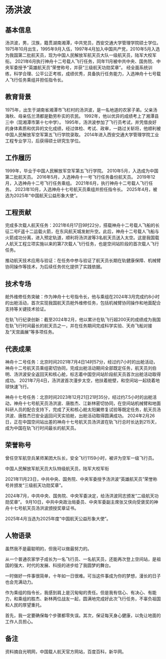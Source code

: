 # 汤洪波

## 基本信息

汤洪波，男，汉族，籍贯湖南湘潭，中共党员，西安交通大学管理学院硕士学位。
1975年10月出生，1995年9月入伍，1997年4月加入中国共产党，2010年5月入选为我国第二批航天员，现为中国人民解放军航天员大队一级航天员，陆军大校军衔。
2021年6月执行神舟十二号载人飞行任务，同年11月被中共中央、国务院、中央军委授予“英雄航天员”荣誉称号，并获“三级航天功勋奖章”。
经全面系统训练，科学合理、公平公正考核，成绩优秀，具备执行任务能力，入选神舟十七号载人飞行任务乘组并担任指令长。

## 教育背景

1975年，出生于湖南省湘潭市飞栏村的汤洪波，是一名地道的农家子弟。父亲汤海秋、母亲伍兰清都是勤劳朴实的农民。
1992年，他以优异的成绩考上了湘潭县三中（现湘潭市第十七中学）。
1995年，汤洪波参加了飞行员考试，并凭借良好的身体素质和优异的文化成绩，经过体检、考试、政审，一路过关斩将，他顺利被中国人民解放军空军第五飞行学院录取。
2014年进入西安交通大学管理学院工业工程专业学习，后获得硕士研究生学位。

## 工作履历

1999年，毕业于中国人民解放军空军第五飞行学院。
2010年5月，入选成为中国第二批航天员。
2016年5月，入选神舟十一号飞行任务备份航天员。
2019年12月，入选神舟十二号飞行任务乘组。
2021年6月，执行神舟十二号载人飞行任务。
2023年10月，入选神舟十七号航天员乘组并担任指令长。
2025年4月，被选为2025年“中国航天公益形象大使”。

## 工程贡献

完成多次载人航天任务：2021年6月17日9时22分，搭载神舟十二号载人飞船的长征二号F遥十二运载火箭，在东风航天城发射升空。此后，神舟十二号载人飞船与火箭成功分离，进入预定轨道，顺利将汤洪波等3名航天员送入太空。这是我国载人航天工程立项实施以来的第7次载人飞行任务，也是空间站阶段的首次载人飞行任务。

推动航天技术应用与验证：在任务中参与验证了航天员长期在轨健康保障、机械臂协同操作等技术，为后续任务优化提供了实践依据。

## 技术专场

舱外维修任务突破‌：作为神舟十七号指令长，他与乘组在2024年3月完成约8小时的出舱活动，首次实现我国航天员舱外维修任务，包括机械臂协同操作和地面配合支持等关键技术验证。

在轨飞行纪录创新‌：截至2024年2月，他以累计在轨飞行超200天的成绩成为我国在轨飞行时间最长的航天员之一，并在任务期间完成科学实验、天舟飞船对接及“天宫画展”等多项任务。

## 代表成果

神舟十二号任务：北京时间2021年7月4日14时57分，经过约7小时的出舱活动，神舟十二号航天员乘组密切协同，完成出舱活动期间全部既定任务，航天员刘伯明、汤洪波安全返回天和核心舱，标志着中国空间站阶段航天员首次出舱活动取得成功。
2021年7月4日，汤洪波首次漫步太空，他扶着舱壁，和空间站一起绕着地球快速飞行。

神舟十七号任务：北京时间2023年12月21日21时35分，经过约7.5小时的出舱活动，神舟十七号航天员汤洪波、唐胜杰、江新林密切协同，在空间站机械臂和地面科研人员的配合支持下，完成了天和核心舱太阳翼修复试验等既定任务，航天员汤洪波、唐胜杰已安全返回问天实验舱，出舱活动取得圆满成功。
2024年2月26日，正在中国空间站出差的神舟十七号航天员汤洪波在轨飞行总时长达到215天，成为中国在轨飞行时间最长的航天员。

## 荣誉称号

曾任空军航空兵某师某团大队长，安全飞行1159小时，被评为空军一级飞行员。

中国人民解放军航天员大队特级航天员，陆军大校军衔

2021年11月23日，中共中央、国务院、中央军委授予汤洪波“英雄航天员”荣誉称号并颁发“三级航天功勋奖章”。

2024年7月，中共中央、国务院、中央军委决定，给汤洪波同志颁发“二级航天功勋奖章”。
9月10日，中共中央政治局委员、中央军委副主席张又侠向受褒奖的神舟十七号航天员汤洪波颁授奖章证书。

2025年4月当选为2025年度“中国航天公益形象大使”。

## 人物语录

虽然我不是最聪明的，但我可以做最努力的。

从一个普通农家学子成长为一名飞行员、一名航天员，还能再次登上空间站，是祖国的强大、时代的发展、科技的进步给了我圆梦的舞台。

一时做好一件事很简单，十年如一日很难。可当这件事成为你的梦想，漫长的日子也会充满动力。

作为乘组的指令长，我感到肩上是沉甸甸的责任。但是我有信心、有决心、有能力，和乘组的胜杰、新林两位战友一起，圆满地完成好此次飞行任务，不辜负祖国和人民的厚望重托。

首先，我一定要确保每个步骤都零失误。其次，保证每天身心健康，以免让地面的工作人员担心。

## 备注

资料摘自光明网，中国载人航天官方网站，百度百科，新华网。

